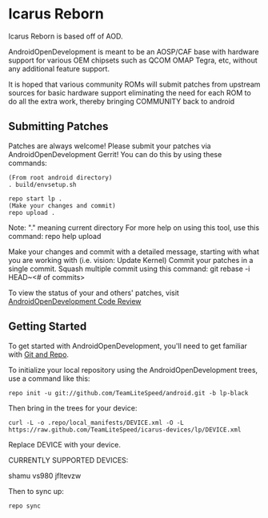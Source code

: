 Icarus Reborn
===========
Icarus Reborn is based off of AOD.

AndroidOpenDevelopment is meant to be an AOSP/CAF base with hardware support for various OEM chipsets
such as QCOM OMAP Tegra, etc, without any additional feature support.

It is hoped that various community ROMs will submit patches from upstream sources for basic hardware
support eliminating the need for each ROM to do all the extra work, thereby bringing COMMUNITY back
to android

Submitting Patches
------------------
Patches are always welcome!  Please submit your patches via AndroidOpenDevelopment Gerrit!
You can do this by using these commands:

    (From root android directory)
    . build/envsetup.sh

    repo start lp .
    (Make your changes and commit)
    repo upload .
Note: "." meaning current directory
For more help on using this tool, use this command: repo help upload

Make your changes and commit with a detailed message, starting with what you are working with (i.e. vision: Update Kernel)
Commit your patches in a single commit. Squash multiple commit using this command: git rebase -i HEAD~<# of commits>

To view the status of your and others' patches, visit [AndroidOpenDevelopment Code Review](http://review.androidopendevelopment.com/)


Getting Started
---------------

To get started with AndroidOpenDevelopment, you'll need to get
familiar with [Git and Repo](http://source.android.com/source/using-repo.html).

To initialize your local repository using the AndroidOpenDevelopment trees, use a command like this:

    repo init -u git://github.com/TeamLiteSpeed/android.git -b lp-black
    
Then bring in the trees for your device:

    curl -L -o .repo/local_manifests/DEVICE.xml -O -L https://raw.github.com/TeamLiteSpeed/icarus-devices/lp/DEVICE.xml

Replace DEVICE with your device. 

CURRENTLY SUPPORTED DEVICES:

shamu
vs980
jfltevzw

Then to sync up:

    repo sync
